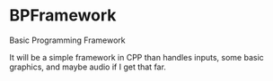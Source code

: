 # BPFramework
Basic Programming Framework

It will be a simple framework in CPP than handles inputs, some basic graphics, and maybe audio if I get that far.
